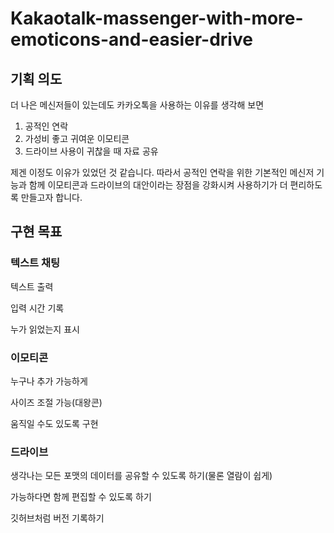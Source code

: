 # Kakaotalk-massenger-with-more-emoticons-and-easier-drive

## 기획 의도
더 나은 메신저들이 있는데도 카카오톡을 사용하는 이유를 생각해 보면
1. 공적인 연락
2. 가성비 좋고 귀여운 이모티콘
3. 드라이브 사용이 귀찮을 때 자료 공유


제겐 이정도 이유가 있었던 것 같습니다. 따라서 공적인 연락을 위한 기본적인 메신저 기능과 함께 이모티콘과 드라이브의 대안이라는 장점을 강화시켜 사용하기가 더 편리하도록 만들고자 합니다.

## 구현 목표

### 텍스트 채팅
텍스트 출력
  
입력 시간 기록

누가 읽었는지 표시

### 이모티콘
누구나 추가 가능하게

사이즈 조절 가능(대왕콘)

움직일 수도 있도록 구현

### 드라이브
생각나는 모든 포맷의 데이터를 공유할 수 있도록 하기(물론 열람이 쉽게)

가능하다면 함께 편집할 수 있도록 하기

깃허브처럼 버전 기록하기
